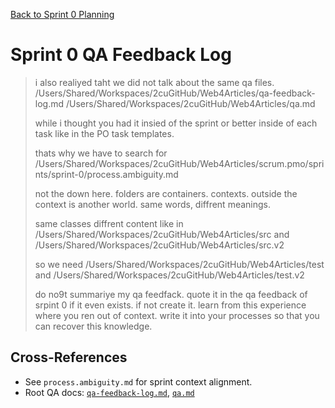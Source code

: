 [Back to Sprint 0 Planning](./planning.md)

# Sprint 0 QA Feedback Log

> i also realiyed taht we did not talk about the same qa files.
> /Users/Shared/Workspaces/2cuGitHub/Web4Articles/qa-feedback-log.md
> /Users/Shared/Workspaces/2cuGitHub/Web4Articles/qa.md
>
> while i thought you had it insied of the sprint or better inside of each task like in the PO task templates.
>
> thats why we have to search for 
> /Users/Shared/Workspaces/2cuGitHub/Web4Articles/scrum.pmo/sprints/sprint-0/process.ambiguity.md
>
> not the down here.
> folders are containers.
> contexts. outside the context is another world.
> same words, diffrent meanings.
>
> same classes diffrent content
> like in 
> /Users/Shared/Workspaces/2cuGitHub/Web4Articles/src
> and 
> /Users/Shared/Workspaces/2cuGitHub/Web4Articles/src.v2
>
> so we need 
> /Users/Shared/Workspaces/2cuGitHub/Web4Articles/test
> and 
> /Users/Shared/Workspaces/2cuGitHub/Web4Articles/test.v2
>
> do no9t summariye my qa feedfack. quote it in the qa feedback of srpint 0 if it even exists.
> if not create it.
> learn from this experience where you ren out of context.
> write it into your processes so that you can recover this knowledge.

## Cross-References
- See `process.ambiguity.md` for sprint context alignment.
- Root QA docs: [`qa-feedback-log.md`](../../../qa-feedback-log.md), [`qa.md`](../../../qa.md)
